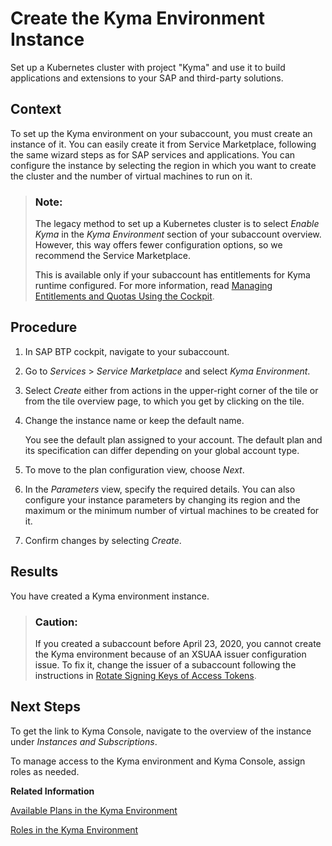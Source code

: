 <!-- loio09dd313bf6644250a14f8f38c3d644c0 -->

# Create the Kyma Environment Instance

Set up a Kubernetes cluster with project "Kyma" and use it to build applications and extensions to your SAP and third-party solutions.



<a name="loio09dd313bf6644250a14f8f38c3d644c0__context_er4_224_5pb"/>

## Context

To set up the Kyma environment on your subaccount, you must create an instance of it. You can easily create it from Service Marketplace, following the same wizard steps as for SAP services and applications. You can configure the instance by selecting the region in which you want to create the cluster and the number of virtual machines to run on it.

> ### Note:  
> The legacy method to set up a Kubernetes cluster is to select *Enable Kyma* in the *Kyma Environment* section of your subaccount overview. However, this way offers fewer configuration options, so we recommend the Service Marketplace.
> 
> This is available only if your subaccount has entitlements for Kyma runtime configured. For more information, read [Managing Entitlements and Quotas Using the Cockpit](Managing_Entitlements_and_Quotas_Using_the_Cockpit_c824874.md).



<a name="loio09dd313bf6644250a14f8f38c3d644c0__steps_dbj_w15_frb"/>

## Procedure

1.  In SAP BTP cockpit, navigate to your subaccount.

2.  Go to *Services* \> *Service Marketplace* and select *Kyma Environment*.

3.  Select *Create* either from actions in the upper-right corner of the tile or from the tile overview page, to which you get by clicking on the tile.

4.  Change the instance name or keep the default name.

    You see the default plan assigned to your account. The default plan and its specification can differ depending on your global account type.

5.  To move to the plan configuration view, choose *Next*.

6.  In the *Parameters* view, specify the required details. You can also configure your instance parameters by changing its region and the maximum or the minimum number of virtual machines to be created for it.

7.  Confirm changes by selecting *Create*.




<a name="loio09dd313bf6644250a14f8f38c3d644c0__result_ghx_pcv_dlb"/>

## Results

You have created a Kyma environment instance.

> ### Caution:  
> If you created a subaccount before April 23, 2020, you cannot create the Kyma environment because of an XSUAA issuer configuration issue. To fix it, change the issuer of a subaccount following the instructions in [Rotate Signing Keys of Access Tokens](Rotate_Signing_Keys_of_Access_Tokens_b279adf.md).



<a name="loio09dd313bf6644250a14f8f38c3d644c0__postreq_jdw_z24_5pb"/>

## Next Steps

To get the link to Kyma Console, navigate to the overview of the instance under *Instances and Subscriptions*.

To manage access to the Kyma environment and Kyma Console, assign roles as needed.

**Related Information**  


[Available Plans in the Kyma Environment](Available_Plans_in_the_Kyma_Environment_befe01d.md "Depending on your global account type, you will have access to a different plan that specifies cluster parameters for the Kyma environment.")

[Roles in the Kyma Environment](Roles_in_the_Kyma_Environment_148ae38.md "Kyma uses roles and groups to manage access within the cluster.")

